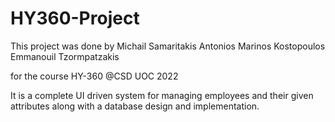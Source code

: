 # HY360-Project

This project was done by Michail Samaritakis
Antonios Marinos Kostopoulos
Emmanouil Tzormpatzakis

for  the course HY-360 @CSD UOC 2022

It is a complete UI driven system for managing employees and their given attributes
along with a database design and implementation.
